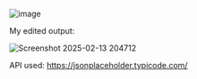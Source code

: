 ![image](https://github.com/user-attachments/assets/3c67d7cc-7cb7-407e-8076-fed1eaa47d00)


My edited output:

![Screenshot 2025-02-13 204712](https://github.com/user-attachments/assets/bd444ffb-f6f8-464b-9c45-c8d607559af9)


API used:
https://jsonplaceholder.typicode.com/
